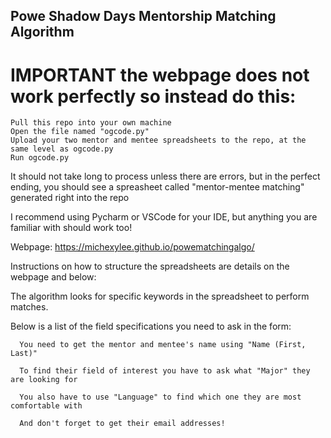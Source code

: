 ## Powe Shadow Days Mentorship Matching Algorithm

# IMPORTANT the webpage does not work perfectly so instead do this:

    Pull this repo into your own machine
    Open the file named "ogcode.py"
    Upload your two mentor and mentee spreadsheets to the repo, at the same level as ogcode.py
    Run ogcode.py
    
  It should not take long to process unless there are errors, but in the perfect ending, you should see a spreasheet called "mentor-mentee matching" generated right into the repo

  I recommend using Pycharm or VSCode for your IDE, but anything you are familiar with should work too!

Webpage: https://michexylee.github.io/powematchingalgo/

Instructions on how to structure the spreadsheets are details on the webpage and below:

   The algorithm looks for specific keywords in the spreadsheet to perform matches.

   Below is a list of the field specifications you need to ask in the form:

      You need to get the mentor and mentee's name using "Name (First, Last)"

      To find their field of interest you have to ask what "Major" they are looking for

      You also have to use "Language" to find which one they are most comfortable with

      And don't forget to get their email addresses!
